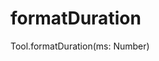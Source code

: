 
# formatDuration
    
<Common-Democode title="formatDuration" description="如何获得给定毫秒数的可读格式？">
  <componentDos-template-index :code="1"><div class="bold">Tool.formatDuration(ms: Number)</div></componentDos-template-index>
  <highlight-code slot="codeText" lang="vue">
      <script>
    import { Tool } from "javascript-tool-class/src/App";
    
      export default {
          name: "Tool",
          data() {
              return {
                myTool: new Tool()
              }
          },
          methods:{
              /**
               * @description: 底层实现：如何获得给定毫秒数的可读格式？
               * @param { Number } ms 毫秒数
               * @return { String }  1000ms = 1s
              */
              formatDuration(ms) {
                  if (ms < 0) ms = -ms;
                  const time = {
                      day: Math.floor(ms / 86400000),
                      hour: Math.floor(ms / 3600000) % 24,
                      minute: Math.floor(ms / 60000) % 60,
                      second: Math.floor(ms / 1000) % 60,
                      millisecond: Math.floor(ms) % 1000
                  };
                  return Object.entries(time)
                      .filter(val => val[1] !== 0)
                      .map(([key, val]) => val + '' +  key + '' + val !== 1 ? 's' : '')
                      .join(', ');
              }
          },
          mounted:{
              myTool.formatDuration(1001);  // 1 second, 1 millisecond
              myTool.formatDuration(34325055574);  // 397 days, 6 hours, 44 minutes, 15 seconds, 574 milliseconds
          }
      }
      
    </script>
  </highlight-code>
</Common-Democode>
        